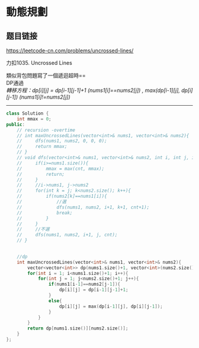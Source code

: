 # 動態規劃

## 题目链接

https://leetcode-cn.com/problems/uncrossed-lines/

力扣1035. Uncrossed Lines

類似背包問題寫了一個遞迴超時==    
DP通過    
*轉移方程：dp[i][j] = dp[i-1][j-1]+1 (nums1[i]==nums2[j])  , max(dp[i-1][j], dp[i][j-1]) (nums1[i]!=nums2[j])*     

    
---------------------------------------

```cpp
class Solution {
    int mmax = 0;
public:
    // recursion -overtime
    // int maxUncrossedLines(vector<int>& nums1, vector<int>& nums2){
    //     dfs(nums1, nums2, 0, 0, 0);
    //     return mmax;
    // }
    // void dfs(vector<int>& nums1, vector<int>& nums2, int i, int j, int cnt){
    //     if(i>=nums1.size()){
    //         mmax = max(cnt, mmax);
    //         return;
    //     }
    //     //i->nums1, j->nums2
    //     for(int k = j; k<nums2.size(); k++){
    //         if(nums2[k]==nums1[i]){
    //             //選
    //             dfs(nums1, nums2, i+1, k+1, cnt+1);
    //             break;
    //         }
    //     }
    //     //不選
    //     dfs(nums1, nums2, i+1, j, cnt);
    // }
    

    //dp
    int maxUncrossedLines(vector<int>& nums1, vector<int>& nums2){
        vector<vector<int>> dp(nums1.size()+1, vector<int>(nums2.size()+1, 0));
        for(int i = 1; i<nums1.size()+1; i++){
            for(int j = 1; j<nums2.size()+1; j++){
                if(nums1[i-1]==nums2[j-1]){
                    dp[i][j] = dp[i-1][j-1]+1;
                }
                else{
                    dp[i][j] = max(dp[i-1][j], dp[i][j-1]);
                }
            }
        }
        return dp[nums1.size()][nums2.size()];
    }
};
```
